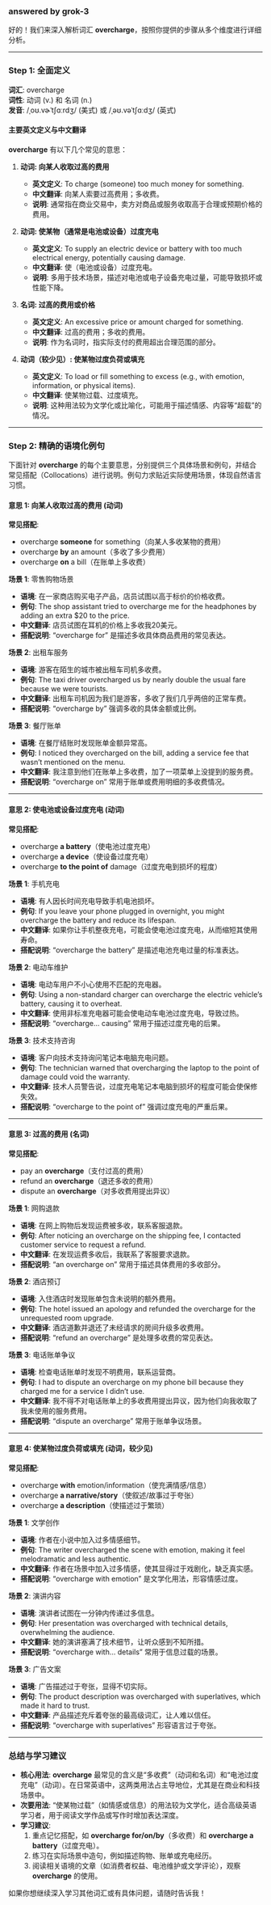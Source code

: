 ### answered by grok-3
好的！我们来深入解析词汇 **overcharge**，按照你提供的步骤从多个维度进行详细分析。

---

### Step 1: 全面定义

**词汇**: overcharge  
**词性**: 动词 (v.) 和 名词 (n.)  
**发音**: /ˌoʊ.vɚˈtʃɑːrdʒ/ (美式) 或 /ˌəʊ.vəˈtʃɑːdʒ/ (英式)

#### 主要英文定义与中文翻译
**overcharge** 有以下几个常见的意思：

1. **动词: 向某人收取过高的费用**  
   - **英文定义**: To charge (someone) too much money for something.  
   - **中文翻译**: 向某人索要过高费用；多收费。  
   - **说明**: 通常指在商业交易中，卖方对商品或服务收取高于合理或预期价格的费用。

2. **动词: 使某物（通常是电池或设备）过度充电**  
   - **英文定义**: To supply an electric device or battery with too much electrical energy, potentially causing damage.  
   - **中文翻译**: 使（电池或设备）过度充电。  
   - **说明**: 多用于技术场景，描述对电池或电子设备充电过量，可能导致损坏或性能下降。

3. **名词: 过高的费用或价格**  
   - **英文定义**: An excessive price or amount charged for something.  
   - **中文翻译**: 过高的费用；多收的费用。  
   - **说明**: 作为名词时，指实际支付的费用超出合理范围的部分。

4. **动词（较少见）: 使某物过度负荷或填充**  
   - **英文定义**: To load or fill something to excess (e.g., with emotion, information, or physical items).  
   - **中文翻译**: 使某物过载、过度填充。  
   - **说明**: 这种用法较为文学化或比喻化，可能用于描述情感、内容等“超载”的情况。

---

### Step 2: 精确的语境化例句

下面针对 **overcharge** 的每个主要意思，分别提供三个具体场景和例句，并结合常见搭配（Collocations）进行说明。例句力求贴近实际使用场景，体现自然语言习惯。

#### 意思 1: 向某人收取过高的费用 (动词)
**常见搭配**:  
- overcharge **someone** for something（向某人多收某物的费用）  
- overcharge **by** an amount（多收了多少费用）  
- overcharge **on** a bill（在账单上多收费）  

**场景 1**: 零售购物场景  
- **语境**: 在一家商店购买电子产品，店员试图以高于标价的价格收费。  
- **例句**: The shop assistant tried to overcharge me for the headphones by adding an extra $20 to the price.  
- **中文翻译**: 店员试图在耳机的价格上多收我20美元。  
- **搭配说明**: “overcharge for” 是描述多收具体商品费用的常见表达。

**场景 2**: 出租车服务  
- **语境**: 游客在陌生的城市被出租车司机多收费。  
- **例句**: The taxi driver overcharged us by nearly double the usual fare because we were tourists.  
- **中文翻译**: 出租车司机因为我们是游客，多收了我们几乎两倍的正常车费。  
- **搭配说明**: “overcharge by” 强调多收的具体金额或比例。

**场景 3**: 餐厅账单  
- **语境**: 在餐厅结账时发现账单金额异常高。  
- **例句**: I noticed they overcharged on the bill, adding a service fee that wasn’t mentioned on the menu.  
- **中文翻译**: 我注意到他们在账单上多收费，加了一项菜单上没提到的服务费。  
- **搭配说明**: “overcharge on” 常用于账单或费用明细的多收费情况。

---

#### 意思 2: 使电池或设备过度充电 (动词)
**常见搭配**:  
- overcharge **a battery**（使电池过度充电）  
- overcharge **a device**（使设备过度充电）  
- overcharge **to the point of** damage（过度充电到损坏的程度）  

**场景 1**: 手机充电  
- **语境**: 有人因长时间充电导致手机电池损坏。  
- **例句**: If you leave your phone plugged in overnight, you might overcharge the battery and reduce its lifespan.  
- **中文翻译**: 如果你让手机整夜充电，可能会使电池过度充电，从而缩短其使用寿命。  
- **搭配说明**: “overcharge the battery” 是描述电池充电过量的标准表达。

**场景 2**: 电动车维护  
- **语境**: 电动车用户不小心使用不匹配的充电器。  
- **例句**: Using a non-standard charger can overcharge the electric vehicle’s battery, causing it to overheat.  
- **中文翻译**: 使用非标准充电器可能会使电动车电池过度充电，导致过热。  
- **搭配说明**: “overcharge... causing” 常用于描述过度充电的后果。

**场景 3**: 技术支持咨询  
- **语境**: 客户向技术支持询问笔记本电脑充电问题。  
- **例句**: The technician warned that overcharging the laptop to the point of damage could void the warranty.  
- **中文翻译**: 技术人员警告说，过度充电笔记本电脑到损坏的程度可能会使保修失效。  
- **搭配说明**: “overcharge to the point of” 强调过度充电的严重后果。

---

#### 意思 3: 过高的费用 (名词)
**常见搭配**:  
- pay an **overcharge**（支付过高的费用）  
- refund an **overcharge**（退还多收的费用）  
- dispute an **overcharge**（对多收费用提出异议）  

**场景 1**: 网购退款  
- **语境**: 在网上购物后发现运费被多收，联系客服退款。  
- **例句**: After noticing an overcharge on the shipping fee, I contacted customer service to request a refund.  
- **中文翻译**: 在发现运费多收后，我联系了客服要求退款。  
- **搭配说明**: “an overcharge on” 常用于描述具体费用的多收部分。

**场景 2**: 酒店预订  
- **语境**: 入住酒店时发现账单包含未说明的额外费用。  
- **例句**: The hotel issued an apology and refunded the overcharge for the unrequested room upgrade.  
- **中文翻译**: 酒店道歉并退还了未经请求的房间升级多收费用。  
- **搭配说明**: “refund an overcharge” 是处理多收费的常见表达。

**场景 3**: 电话账单争议  
- **语境**: 检查电话账单时发现不明费用，联系运营商。  
- **例句**: I had to dispute an overcharge on my phone bill because they charged me for a service I didn’t use.  
- **中文翻译**: 我不得不对电话账单上的多收费用提出异议，因为他们向我收取了我未使用的服务费用。  
- **搭配说明**: “dispute an overcharge” 常用于账单争议场景。

---

#### 意思 4: 使某物过度负荷或填充 (动词，较少见)
**常见搭配**:  
- overcharge **with** emotion/information（使充满情感/信息）  
- overcharge **a narrative/story**（使叙述/故事过于夸张）  
- overcharge **a description**（使描述过于繁琐）  

**场景 1**: 文学创作  
- **语境**: 作者在小说中加入过多情感细节。  
- **例句**: The writer overcharged the scene with emotion, making it feel melodramatic and less authentic.  
- **中文翻译**: 作者在场景中加入过多情感，使其显得过于戏剧化，缺乏真实感。  
- **搭配说明**: “overcharge with emotion” 是文学化用法，形容情感过度。

**场景 2**: 演讲内容  
- **语境**: 演讲者试图在一分钟内传递过多信息。  
- **例句**: Her presentation was overcharged with technical details, overwhelming the audience.  
- **中文翻译**: 她的演讲塞满了技术细节，让听众感到不知所措。  
- **搭配说明**: “overcharge with... details” 常用于信息过载的场景。

**场景 3**: 广告文案  
- **语境**: 广告描述过于夸张，显得不切实际。  
- **例句**: The product description was overcharged with superlatives, which made it hard to trust.  
- **中文翻译**: 产品描述充斥着夸张的最高级词汇，让人难以信任。  
- **搭配说明**: “overcharge with superlatives” 形容语言过于夸张。

---

### 总结与学习建议
- **核心用法**: **overcharge** 最常见的含义是“多收费”（动词和名词）和“电池过度充电”（动词）。在日常英语中，这两类用法占主导地位，尤其是在商业和科技场景中。
- **次要用法**: “使某物过载”（如情感或信息）的用法较为文学化，适合高级英语学习者，用于阅读文学作品或写作时增加表达深度。
- **学习建议**:  
  1. 重点记忆搭配，如 **overcharge for/on/by**（多收费）和 **overcharge a battery**（过度充电）。  
  2. 练习在实际场景中造句，例如描述购物、账单或充电经历。  
  3. 阅读相关语境的文章（如消费者权益、电池维护或文学评论），观察 **overcharge** 的使用。

如果你想继续深入学习其他词汇或有具体问题，请随时告诉我！